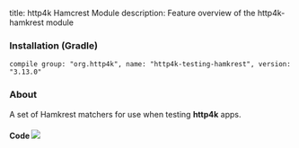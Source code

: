 title: http4k Hamcrest Module
description: Feature overview of the http4k-hamkrest module

### Installation (Gradle)
```compile group: "org.http4k", name: "http4k-testing-hamkrest", version: "3.13.0"```

### About

A set of Hamkrest matchers for use when testing **http4k** apps.

#### Code [<img class="octocat" src="/img/octocat-32.png"/>](https://github.com/http4k/http4k/blob/master/src/docs/guide/modules/hamcrest/example.kt)

<script src="https://gist-it.appspot.com/https://github.com/http4k/http4k/blob/master/src/docs/guide/modules/hamkrest/example.kt"></script>
